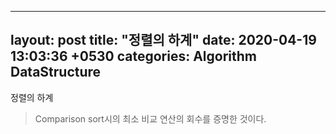 
---
layout: post
title:  "정렬의 하계"
date:   2020-04-19 13:03:36 +0530
categories: Algorithm DataStructure
---
정렬의 하계
> Comparison sort시의 최소 비교 연산의 회수를 증명한 것이다.
